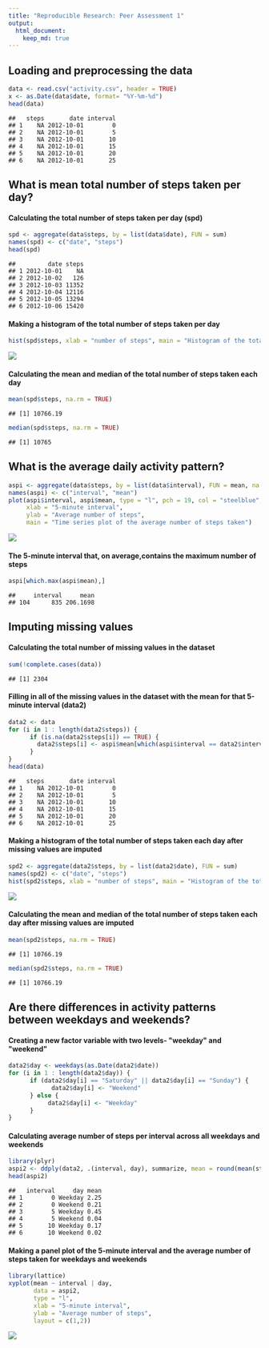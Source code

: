 ```yaml
---
title: "Reproducible Research: Peer Assessment 1"
output: 
  html_document: 
    keep_md: true
---
```



## Loading and preprocessing the data

```r
data <- read.csv("activity.csv", header = TRUE)
x <- as.Date(data$date, format= "%Y-%m-%d")
head(data)
```

```
##   steps       date interval
## 1    NA 2012-10-01        0
## 2    NA 2012-10-01        5
## 3    NA 2012-10-01       10
## 4    NA 2012-10-01       15
## 5    NA 2012-10-01       20
## 6    NA 2012-10-01       25
```

## What is mean total number of steps taken per day?

#### Calculating the total number of steps taken per day (spd)

```r
spd <- aggregate(data$steps, by = list(data$date), FUN = sum)
names(spd) <- c("date", "steps")
head(spd)
```

```
##         date steps
## 1 2012-10-01    NA
## 2 2012-10-02   126
## 3 2012-10-03 11352
## 4 2012-10-04 12116
## 5 2012-10-05 13294
## 6 2012-10-06 15420
```
#### Making a histogram of the total number of steps taken per day

```r
hist(spd$steps, xlab = "number of steps", main = "Histogram of the total number of steps taken each day", col = "tomato2")
```

![](PA1_template_files/figure-html/unnamed-chunk-3-1.png)<!-- -->

#### Calculating the mean and median of the total number of steps taken each day

```r
mean(spd$steps, na.rm = TRUE)
```

```
## [1] 10766.19
```

```r
median(spd$steps, na.rm = TRUE)
```

```
## [1] 10765
```

## What is the average daily activity pattern?

```r
aspi <- aggregate(data$steps, by = list(data$interval), FUN = mean, na.rm = TRUE, na.action = na.omit)
names(aspi) <- c("interval", "mean")
plot(aspi$interval, aspi$mean, type = "l", pch = 19, col = "steelblue", 
     xlab = "5-minute interval", 
     ylab = "Average number of steps",
     main = "Time series plot of the average number of steps taken")
```

![](PA1_template_files/figure-html/unnamed-chunk-5-1.png)<!-- -->

#### The 5-minute interval that, on average,contains the maximum number of steps

```r
aspi[which.max(aspi$mean),]
```

```
##     interval     mean
## 104      835 206.1698
```

## Imputing missing values
#### Calculating the total number of missing values in the dataset

```r
sum(!complete.cases(data))
```

```
## [1] 2304
```

#### Filling in all of the missing values in the dataset with the mean for that 5-minute interval (data2)

```r
data2 <- data
for (i in 1 : length(data2$steps)) {
      if (is.na(data2$steps[i]) == TRUE) {
        data2$steps[i] <- aspi$mean[which(aspi$interval == data2$interval[i])]
      }
}
head(data)
```

```
##   steps       date interval
## 1    NA 2012-10-01        0
## 2    NA 2012-10-01        5
## 3    NA 2012-10-01       10
## 4    NA 2012-10-01       15
## 5    NA 2012-10-01       20
## 6    NA 2012-10-01       25
```

#### Making a histogram of the total number of steps taken each day after missing values are imputed

```r
spd2 <- aggregate(data2$steps, by = list(data2$date), FUN = sum)
names(spd2) <- c("date", "steps")
hist(spd2$steps, xlab = "number of steps", main = "Histogram of the total number of steps taken each day", col = "yellow4")
```

![](PA1_template_files/figure-html/unnamed-chunk-9-1.png)<!-- -->

#### Calculating the mean and median of the total number of steps taken each day after missing values are imputed

```r
mean(spd2$steps, na.rm = TRUE)
```

```
## [1] 10766.19
```

```r
median(spd2$steps, na.rm = TRUE)
```

```
## [1] 10766.19
```

## Are there differences in activity patterns between weekdays and weekends?
#### Creating a new factor variable with two levels- "weekday" and "weekend"

```r
data2$day <- weekdays(as.Date(data2$date))
for (i in 1 : length(data2$day)) {
      if (data2$day[i] == "Saturday" || data2$day[i] == "Sunday") {
            data2$day[i] <- "Weekend"
      } else {
           data2$day[i] <- "Weekday"
      }
}
```
#### Calculating average number of steps per interval across all weekdays and weekends

```r
library(plyr)
aspi2 <- ddply(data2, .(interval, day), summarize, mean = round(mean(steps), 2))
head(aspi2)
```

```
##   interval     day mean
## 1        0 Weekday 2.25
## 2        0 Weekend 0.21
## 3        5 Weekday 0.45
## 4        5 Weekend 0.04
## 5       10 Weekday 0.17
## 6       10 Weekend 0.02
```
#### Making a panel plot of the 5-minute interval and the average number of steps taken for weekdays and weekends

```r
library(lattice)
xyplot(mean ~ interval | day, 
       data = aspi2,
       type = "l",
       xlab = "5-minute interval",
       ylab = "Average number of steps",
       layout = c(1,2))
```

![](PA1_template_files/figure-html/unnamed-chunk-13-1.png)<!-- -->
